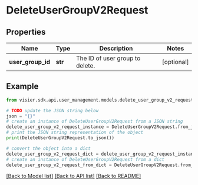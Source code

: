 # DeleteUserGroupV2Request


## Properties

Name | Type | Description | Notes
------------ | ------------- | ------------- | -------------
**user_group_id** | **str** | The ID of user group to delete. | [optional] 

## Example

```python
from visier.sdk.api.user_management.models.delete_user_group_v2_request import DeleteUserGroupV2Request

# TODO update the JSON string below
json = "{}"
# create an instance of DeleteUserGroupV2Request from a JSON string
delete_user_group_v2_request_instance = DeleteUserGroupV2Request.from_json(json)
# print the JSON string representation of the object
print(DeleteUserGroupV2Request.to_json())

# convert the object into a dict
delete_user_group_v2_request_dict = delete_user_group_v2_request_instance.to_dict()
# create an instance of DeleteUserGroupV2Request from a dict
delete_user_group_v2_request_from_dict = DeleteUserGroupV2Request.from_dict(delete_user_group_v2_request_dict)
```
[[Back to Model list]](../README.md#documentation-for-models) [[Back to API list]](../README.md#documentation-for-api-endpoints) [[Back to README]](../README.md)


